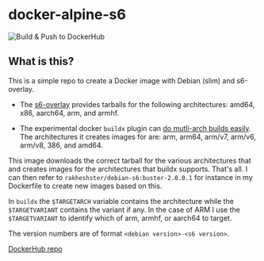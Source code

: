 # docker-alpine-s6
![Build & Push to DockerHub](https://github.com/rakheshster/docker-alpine-s6/workflows/Buildx%20%26%20Push%20to%20DockerHub/badge.svg)
## What is this?
This is a simple repo to create a Docker image with Debian (slim) and s6-overlay. 

  * The [s6-overlay](https://github.com/just-containers/s6-overlay) provides tarballs for the following architectures: amd64, x86, aarch64, arm, and armhf. 

  * The experimental docker `buildx` plugin can [do mutli-arch builds easily](https://www.docker.com/blog/multi-arch-build-and-images-the-simple-way/). The architectures it creates images for are: arm, arm64, arm/v7, arm/v6, arm/v8, 386, and amd64. 

This image downloads the correct tarball for the various architectures that and creates images for the architectures that buildx supports. That's all. I can then refer to `rakheshster/debian-s6:buster-2.0.0.1` for instance in my Dockerfile to create new images based on this.  

In `buildx` the `$TARGETARCH` variable contains the architecture while the `$TARGETVARIANT` contains the variant if any. In the case of ARM I use the `$TARGETVARIANT` to identify which of arm, armhf, or aarch64 to target. 

The version numbers are of format `<debian version>-<s6 version>`. 

[DockerHub repo](https://hub.docker.com/repository/docker/rakheshster/alpine-s6)
